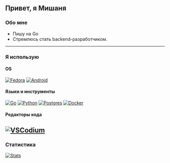 ## Привет, я Мишаня

### Обо мне
-  Пишу на Go
-  Стремлюсь стать backend-разработчиком.
---------------------------------------
### Я использую

#### OS
[![Fedora](https://img.shields.io/badge/Fedora-51A2DA?style=for-the-badge&logo=fedora&logoColor=fff)](#)
[![Android](https://img.shields.io/badge/Android-3DDC84?style=for-the-badge&logo=android&logoColor=white)](#)

#### Языки и инструменты
[![Go](https://img.shields.io/badge/Go-%2300ADD8.svg?style=for-the-badge&logo=go&logoColor=white)](#)
[![Python](https://img.shields.io/badge/Python-3776AB?style=for-the-badge&logo=python&logoColor=fff)](#)
[![Postgres](https://img.shields.io/badge/Postgres-%23316192.svg?style=for-the-badge&logo=postgresql&logoColor=white)](#)
[![Docker](https://img.shields.io/badge/Docker-2496ED?style=for-the-badge&logo=docker&logoColor=fff)](#)


#### Редакторы кода
[![VSCodium](https://img.shields.io/badge/VSCodium-2F80ED?style=for-the-badge&logo=vscodium&logoColor=fff)](#)
-----------------
### Статистика
[![Stats](https://github-readme-stats.vercel.app/api?username=misshanya&show_icons=true&theme=dracula)](#)
